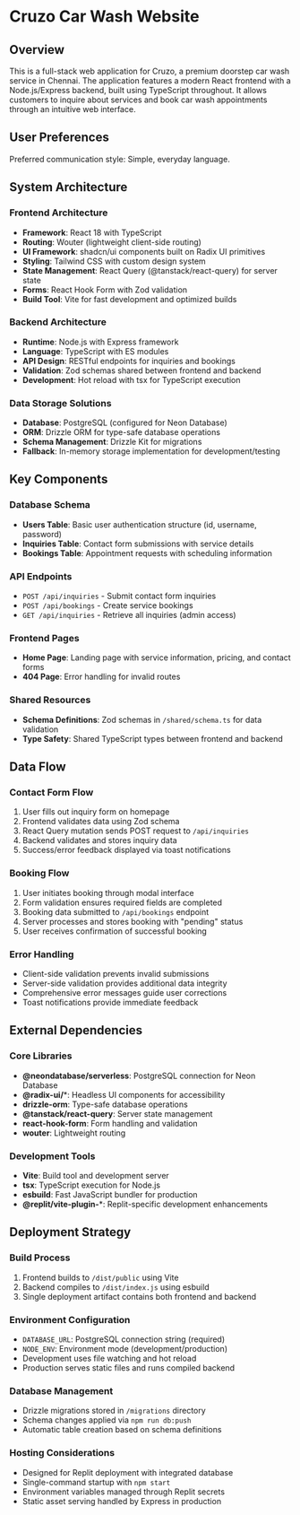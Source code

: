 # Cruzo Car Wash Website

## Overview

This is a full-stack web application for Cruzo, a premium doorstep car wash service in Chennai. The application features a modern React frontend with a Node.js/Express backend, built using TypeScript throughout. It allows customers to inquire about services and book car wash appointments through an intuitive web interface.

## User Preferences

Preferred communication style: Simple, everyday language.

## System Architecture

### Frontend Architecture
- **Framework**: React 18 with TypeScript
- **Routing**: Wouter (lightweight client-side routing)
- **UI Framework**: shadcn/ui components built on Radix UI primitives
- **Styling**: Tailwind CSS with custom design system
- **State Management**: React Query (@tanstack/react-query) for server state
- **Forms**: React Hook Form with Zod validation
- **Build Tool**: Vite for fast development and optimized builds

### Backend Architecture
- **Runtime**: Node.js with Express framework
- **Language**: TypeScript with ES modules
- **API Design**: RESTful endpoints for inquiries and bookings
- **Validation**: Zod schemas shared between frontend and backend
- **Development**: Hot reload with tsx for TypeScript execution

### Data Storage Solutions
- **Database**: PostgreSQL (configured for Neon Database)
- **ORM**: Drizzle ORM for type-safe database operations
- **Schema Management**: Drizzle Kit for migrations
- **Fallback**: In-memory storage implementation for development/testing

## Key Components

### Database Schema
- **Users Table**: Basic user authentication structure (id, username, password)
- **Inquiries Table**: Contact form submissions with service details
- **Bookings Table**: Appointment requests with scheduling information

### API Endpoints
- `POST /api/inquiries` - Submit contact form inquiries
- `POST /api/bookings` - Create service bookings
- `GET /api/inquiries` - Retrieve all inquiries (admin access)

### Frontend Pages
- **Home Page**: Landing page with service information, pricing, and contact forms
- **404 Page**: Error handling for invalid routes

### Shared Resources
- **Schema Definitions**: Zod schemas in `/shared/schema.ts` for data validation
- **Type Safety**: Shared TypeScript types between frontend and backend

## Data Flow

### Contact Form Flow
1. User fills out inquiry form on homepage
2. Frontend validates data using Zod schema
3. React Query mutation sends POST request to `/api/inquiries`
4. Backend validates and stores inquiry data
5. Success/error feedback displayed via toast notifications

### Booking Flow
1. User initiates booking through modal interface
2. Form validation ensures required fields are completed
3. Booking data submitted to `/api/bookings` endpoint
4. Server processes and stores booking with "pending" status
5. User receives confirmation of successful booking

### Error Handling
- Client-side validation prevents invalid submissions
- Server-side validation provides additional data integrity
- Comprehensive error messages guide user corrections
- Toast notifications provide immediate feedback

## External Dependencies

### Core Libraries
- **@neondatabase/serverless**: PostgreSQL connection for Neon Database
- **@radix-ui/***: Headless UI components for accessibility
- **drizzle-orm**: Type-safe database operations
- **@tanstack/react-query**: Server state management
- **react-hook-form**: Form handling and validation
- **wouter**: Lightweight routing

### Development Tools
- **Vite**: Build tool and development server
- **tsx**: TypeScript execution for Node.js
- **esbuild**: Fast JavaScript bundler for production
- **@replit/vite-plugin-***: Replit-specific development enhancements

## Deployment Strategy

### Build Process
1. Frontend builds to `/dist/public` using Vite
2. Backend compiles to `/dist/index.js` using esbuild
3. Single deployment artifact contains both frontend and backend

### Environment Configuration
- `DATABASE_URL`: PostgreSQL connection string (required)
- `NODE_ENV`: Environment mode (development/production)
- Development uses file watching and hot reload
- Production serves static files and runs compiled backend

### Database Management
- Drizzle migrations stored in `/migrations` directory
- Schema changes applied via `npm run db:push`
- Automatic table creation based on schema definitions

### Hosting Considerations
- Designed for Replit deployment with integrated database
- Single-command startup with `npm start`
- Environment variables managed through Replit secrets
- Static asset serving handled by Express in production